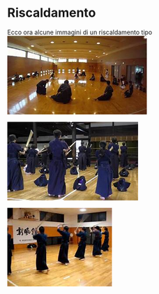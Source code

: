 # Riscaldamento

Ecco ora alcune immagini di un riscaldamento tipo
![Riscaldamento](/pratica_foto/pratica/riscaldamento.jpg)

![suburi](/pratica_foto/pratica/suburi.jpg)

![suburi](/pratica_foto/pratica/suburi2.jpg)

